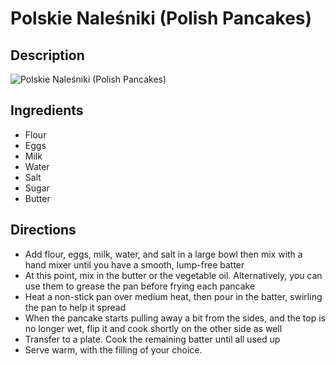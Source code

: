 # Polskie Naleśniki (Polish Pancakes)

## Description
![Polskie Naleśniki (Polish Pancakes)](https://www.themealdb.com/images/media/meals/58bkyo1593350017.jpg "Polskie Naleśniki (Polish Pancakes)")

## Ingredients
- Flour
- Eggs
- Milk
- Water
- Salt
- Sugar
- Butter

## Directions
- Add flour, eggs, milk, water, and salt in a large bowl then mix with a hand mixer until you have a smooth, lump-free batter
- At this point, mix in the butter or the vegetable oil. Alternatively, you can use them to grease the pan before frying each pancake
- Heat a non-stick pan over medium heat, then pour in the batter, swirling the pan to help it spread
- When the pancake starts pulling away a bit from the sides, and the top is no longer wet, flip it and cook shortly on the other side as well
- Transfer to a plate. Cook the remaining batter until all used up
- Serve warm, with the filling of your choice.
